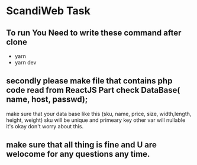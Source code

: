 # ScandiWeb Task
## To run You Need to write these command after clone

- yarn 
- yarn dev

## secondly please make file that contains php code read from ReactJS Part check DataBase( name, host, passwd);
make sure that your data base like this (sku, name, price, size, width,length, height, weight) sku will be unique and primeary key other var will nullable it's okay don't worry about this.
## make sure that all thing is fine and U are welocome for any questions any time.